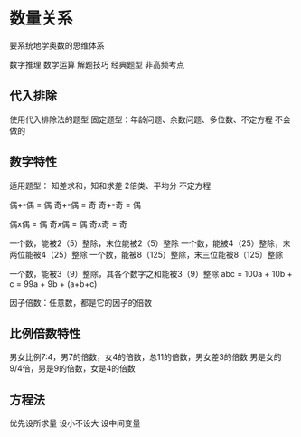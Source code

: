 # 数量关系

要系统地学奥数的思维体系

数字推理
数学运算
  解题技巧
  经典题型
  非高频考点

## 代入排除

使用代入排除法的题型
  固定题型：年龄问题、余数问题、多位数、不定方程
  不会做的

## 数字特性

适用题型：
  知差求和，知和求差
  2倍类、平均分
  不定方程

偶+-偶 = 偶
奇+-偶 = 奇
奇+-奇 = 偶

偶x偶 = 偶
奇x偶 = 偶
奇x奇 = 奇

一个数，能被2（5）整除，末位能被2（5）整除
一个数，能被4（25）整除，末两位能被4（25）整除
一个数，能被8（125）整除，末三位能被8（125）整除

一个数，能被3（9）整除，其各个数字之和能被3（9）整除
abc = 100a + 10b + c
    = 99a + 9b + (a+b+c)

因子倍数：任意数，都是它的因子的倍数

## 比例倍数特性

男女比例7:4，男7的倍数，女4的倍数，总11的倍数，男女差3的倍数
男是女的9/4倍，男是9的倍数，女是4的倍数

## 方程法

优先设所求量
设小不设大
设中间变量
